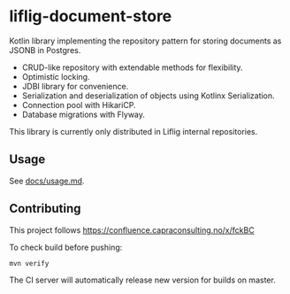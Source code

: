 # liflig-document-store

Kotlin library implementing the repository pattern for storing documents as JSONB in Postgres.

- CRUD-like repository with extendable methods for flexibility.
- Optimistic locking.
- JDBI library for convenience.
- Serialization and deserialization of objects using Kotlinx Serialization.
- Connection pool with HikariCP.
- Database migrations with Flyway.

This library is currently only distributed in Liflig internal repositories.

## Usage

See [docs/usage.md](docs/usage.md).

## Contributing

This project follows
https://confluence.capraconsulting.no/x/fckBC

To check build before pushing:

```bash
mvn verify
```

The CI server will automatically release new version for builds on master.
